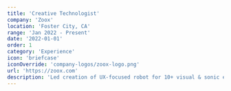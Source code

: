 ```yaml
---
title: 'Creative Technologist'
company: 'Zoox'
location: 'Foster City, CA'
range: 'Jan 2022 - Present'
date: '2022-01-01'
order: 1
category: 'Experience'
icon: 'briefcase'
iconOverride: 'company-logos/zoox-logo.png'
url: 'https://zoox.com'
description: 'Led creation of UX-focused robot for 10+ visual & sonic experience projects. Created 15+ electro-mechanical & software (Python, C++, React) prototypes, enhancing research & design studies for autonomous vehicle user experiences.'
---
```

